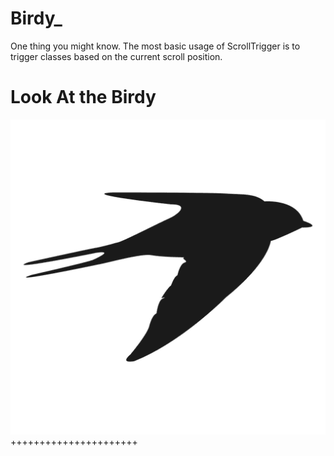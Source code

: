 # Birdy_
One thing you might know. The most basic usage of ScrollTrigger is to trigger classes based on the current scroll position. 

# Look At the Birdy

![alt text](https://github.com/AhsanParadise/Birdy_/blob/master/img/birdy.png?raw=true)
++++++++++++++++++++++

